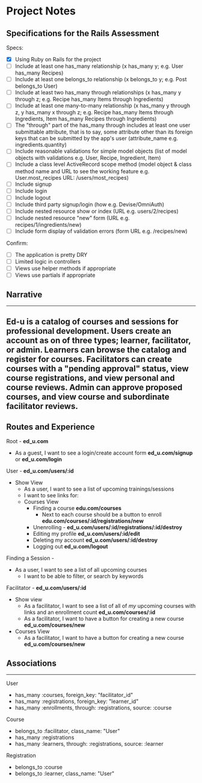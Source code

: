 # Project Notes
## Specifications for the Rails Assessment

Specs:
- [x] Using Ruby on Rails for the project
- [ ] Include at least one has_many relationship (x has_many y; e.g. User has_many Recipes) 
- [ ] Include at least one belongs_to relationship (x belongs_to y; e.g. Post belongs_to User)
- [ ] Include at least two has_many through relationships (x has_many y through z; e.g. Recipe has_many Items through Ingredients)
- [ ] Include at least one many-to-many relationship (x has_many y through z, y has_many x through z; e.g. Recipe has_many Items through Ingredients, Item has_many Recipes through Ingredients)
- [ ] The "through" part of the has_many through includes at least one user submittable attribute, that is to say, some attribute other than its foreign keys that can be submitted by the app's user (attribute_name e.g. ingredients.quantity)
- [ ] Include reasonable validations for simple model objects (list of model objects with validations e.g. User, Recipe, Ingredient, Item)
- [ ] Include a class level ActiveRecord scope method (model object & class method name and URL to see the working feature e.g. User.most_recipes URL: /users/most_recipes)
- [ ] Include signup
- [ ] Include login
- [ ] Include logout
- [ ] Include third party signup/login (how e.g. Devise/OmniAuth)
- [ ] Include nested resource show or index (URL e.g. users/2/recipes)
- [ ] Include nested resource "new" form (URL e.g. recipes/1/ingredients/new)
- [ ] Include form display of validation errors (form URL e.g. /recipes/new)

Confirm:
- [ ] The application is pretty DRY
- [ ] Limited logic in controllers
- [ ] Views use helper methods if appropriate
- [ ] Views use partials if appropriate

## Narrative
---

Ed-u is a catalog of courses and sessions for professional development.  Users create an account as on of three types; learner, facilitator, or admin.  Learners can browse the catalog and register for courses.  Facilitators can create courses with a "pending approval" status, view course registrations, and view personal and course reviews.  Admin can approve proposed courses, and view course and subordinate facilitator reviews.
---
## Routes and Experience

Root - **ed_u.com**
- As a guest, I want to see a login/create account form **ed_u.com/signup** or **ed_u.com/login**

User - **ed_u.com/users/:id**
- Show View
  - As a user, I want to see a list of upcoming trainings/sessions
  - I want to see links for:
  - Courses View
    - Finding a course **edu.com/courses**
      - Next to each course should be a button to enroll **edu.com/courses/:id/registrations/new**
    - Unenrolling - **ed_u.com/users/:id/registrations/:id/destroy**
    - Editing my profile **ed_u.com/users/:id/edit**
    - Deleting my account **ed_u.com/users/:id/destroy**
    - Logging out **ed_u.com/logout**

Finding a Session - 
- As a user, I want to see a list of all upcoming courses
  - I want to be able to filter, or search by keywords

Facilitator - **ed_u.com/users/:id**
- Show view
  - As a facilitator, I want to see a list of all of *my* upcoming courses with links and an enrollment count **ed_u.com/courses/:id**
  - As a facilitator, I want to have a button for creating a new course **ed_u.com/courses/new**
- Courses View
  - As a facilitator, I want to have a button for creating a new course **ed_u.com/courses/new**

## Associations
---
User
  - has_many :courses, foreign_key: "facilitator_id"
  - has_many :registrations, foreign_key: "learner_id"
  - has_many :enrollments, through: :registrations, source: :course

Course
  - belongs_to :facilitator, class_name: "User"
  - has_many :registrations
  - has_many :learners, through: :registrations, source: :learner

Registration
  - belongs_to :course
  - belongs_to :learner, class_name: "User"
